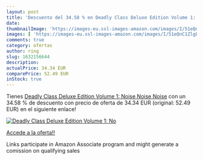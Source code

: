 ```yaml
---
layout: post
title: 'Descuento del 34.58 % en Deadly Class Deluxe Edition Volume 1: No'
date: 
thumbnailImage: 'https://images-eu.ssl-images-amazon.com/images/I/51eQnC1ZlgL._SL200_.jpg'
images: [ 'https://images-eu.ssl-images-amazon.com/images/I/51eQnC1ZlgL._SL200_.jpg' ]
comments: true
category: ofertas
author: ring
slug: 1632156644
description:
actualPrice: 34.34 EUR
comparePrice: 52.49 EUR
inStock: true
---
```


Tienes [Deadly Class Deluxe Edition Volume 1: Noise Noise Noise](https://www.amazon.es/dp/1632156644/?tag=tolees-21) con un 34.58 % de descuento con precio de oferta de 34.34 EUR (original: 52.49 EUR) en el siguiente enlace!

[![Deadly Class Deluxe Edition Volume 1: No](https://images-eu.ssl-images-amazon.com/images/I/51eQnC1ZlgL._SL200_.jpg)](https://www.amazon.es/dp/1632156644/?tag=tolees-21)

[Accede a la oferta!!](https://www.amazon.es/dp/1632156644/?tag=tolees-21)

Links participate in Amazon Associate program and might generate a comission on qualifying sales


